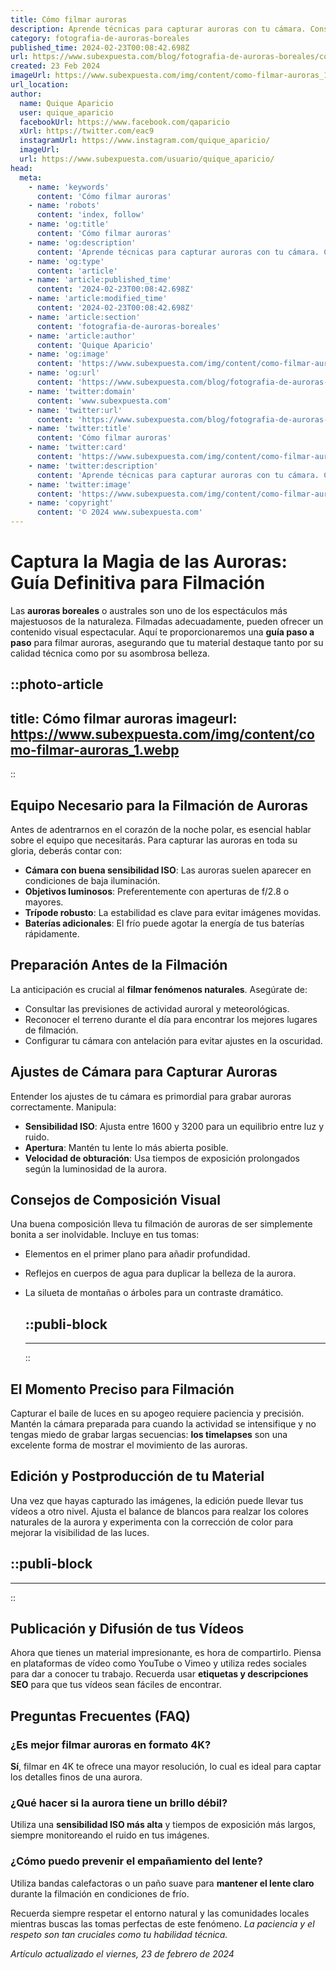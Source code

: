 ```yaml
---
title: Cómo filmar auroras
description: Aprende técnicas para capturar auroras con tu cámara. Consejos fáciles para lograr fotos impresionantes de este fenómeno natural único.
category: fotografia-de-auroras-boreales
published_time: 2024-02-23T00:08:42.698Z
url: https://www.subexpuesta.com/blog/fotografia-de-auroras-boreales/como-filmar-auroras
created: 23 Feb 2024
imageUrl: https://www.subexpuesta.com/img/content/como-filmar-auroras_1.webp
url_location:
author:
  name: Quique Aparicio
  user: quique_aparicio
  facebookUrl: https://www.facebook.com/qaparicio
  xUrl: https://twitter.com/eac9
  instagramUrl: https://www.instagram.com/quique_aparicio/
  imageUrl: 
  url: https://www.subexpuesta.com/usuario/quique_aparicio/
head:
  meta:
    - name: 'keywords'
      content: 'Cómo filmar auroras'
    - name: 'robots'
      content: 'index, follow'
    - name: 'og:title'
      content: 'Cómo filmar auroras'
    - name: 'og:description'
      content: 'Aprende técnicas para capturar auroras con tu cámara. Consejos fáciles para lograr fotos impresionantes de este fenómeno natural único.'
    - name: 'og:type'
      content: 'article'
    - name: 'article:published_time'
      content: '2024-02-23T00:08:42.698Z'
    - name: 'article:modified_time'
      content: '2024-02-23T00:08:42.698Z'
    - name: 'article:section'
      content: 'fotografia-de-auroras-boreales'
    - name: 'article:author'
      content: 'Quique Aparicio'
    - name: 'og:image'
      content: 'https://www.subexpuesta.com/img/content/como-filmar-auroras_1.webp'
    - name: 'og:url'
      content: 'https://www.subexpuesta.com/blog/fotografia-de-auroras-boreales/como-filmar-auroras'
    - name: 'twitter:domain'
      content: 'www.subexpuesta.com'
    - name: 'twitter:url'
      content: 'https://www.subexpuesta.com/blog/fotografia-de-auroras-boreales/como-filmar-auroras'
    - name: 'twitter:title'
      content: 'Cómo filmar auroras'
    - name: 'twitter:card'
      content: 'https://www.subexpuesta.com/img/content/como-filmar-auroras_1.webp'
    - name: 'twitter:description'
      content: 'Aprende técnicas para capturar auroras con tu cámara. Consejos fáciles para lograr fotos impresionantes de este fenómeno natural único.'
    - name: 'twitter:image'
      content: 'https://www.subexpuesta.com/img/content/como-filmar-auroras_1.webp'
    - name: 'copyright'
      content: '© 2024 www.subexpuesta.com'
---
```

# Captura la Magia de las Auroras: Guía Definitiva para Filmación

Las **auroras boreales** o australes son uno de los espectáculos más majestuosos de la naturaleza. Filmadas adecuadamente, pueden ofrecer un contenido visual espectacular. Aquí te proporcionaremos una **guía paso a paso** para filmar auroras, asegurando que tu material destaque tanto por su calidad técnica como por su asombrosa belleza. 


::photo-article
---
title: Cómo filmar auroras
imageurl: https://www.subexpuesta.com/img/content/como-filmar-auroras_1.webp
---
::


## Equipo Necesario para la Filmación de Auroras
Antes de adentrarnos en el corazón de la noche polar, es esencial hablar sobre el equipo que necesitarás. Para capturar las auroras en toda su gloria, deberás contar con:

- **Cámara con buena sensibilidad ISO**: Las auroras suelen aparecer en condiciones de baja iluminación.
- **Objetivos luminosos**: Preferentemente con aperturas de f/2.8 o mayores.
- **Trípode robusto**: La estabilidad es clave para evitar imágenes movidas.
- **Baterías adicionales**: El frío puede agotar la energía de tus baterías rápidamente.

## Preparación Antes de la Filmación
La anticipación es crucial al **filmar fenómenos naturales**. Asegúrate de:

- Consultar las previsiones de actividad auroral y meteorológicas.
- Reconocer el terreno durante el día para encontrar los mejores lugares de filmación.
- Configurar tu cámara con antelación para evitar ajustes en la oscuridad.

## Ajustes de Cámara para Capturar Auroras
Entender los ajustes de tu cámara es primordial para grabar auroras correctamente. Manipula:

- **Sensibilidad ISO**: Ajusta entre 1600 y 3200 para un equilibrio entre luz y ruido.
- **Apertura**: Mantén tu lente lo más abierta posible.
- **Velocidad de obturación**: Usa tiempos de exposición prolongados según la luminosidad de la aurora.

## Consejos de Composición Visual
Una buena composición lleva tu filmación de auroras de ser simplemente bonita a ser inolvidable. Incluye en tus tomas:

- Elementos en el primer plano para añadir profundidad.
- Reflejos en cuerpos de agua para duplicar la belleza de la aurora.
- La silueta de montañas o árboles para un contraste dramático.


  ::publi-block
  ---
  ---
  ::
  
  
## El Momento Preciso para Filmación
Capturar el baile de luces en su apogeo requiere paciencia y precisión. Mantén la cámara preparada para cuando la actividad se intensifique y no tengas miedo de grabar largas secuencias: **los timelapses** son una excelente forma de mostrar el movimiento de las auroras.

## Edición y Postproducción de tu Material
Una vez que hayas capturado las imágenes, la edición puede llevar tus vídeos a otro nivel. Ajusta el balance de blancos para realzar los colores naturales de la aurora y experimenta con la corrección de color para mejorar la visibilidad de las luces.


  ::publi-block
  ---
  ---
  ::
  
  
## Publicación y Difusión de tus Vídeos
Ahora que tienes un material impresionante, es hora de compartirlo. Piensa en plataformas de vídeo como YouTube o Vimeo y utiliza redes sociales para dar a conocer tu trabajo. Recuerda usar **etiquetas y descripciones SEO** para que tus vídeos sean fáciles de encontrar.

## Preguntas Frecuentes (FAQ)

### ¿Es mejor filmar auroras en formato 4K?
**Sí**, filmar en 4K te ofrece una mayor resolución, lo cual es ideal para captar los detalles finos de una aurora.

### ¿Qué hacer si la aurora tiene un brillo débil?
Utiliza una **sensibilidad ISO más alta** y tiempos de exposición más largos, siempre monitoreando el ruido en tus imágenes.

### ¿Cómo puedo prevenir el empañamiento del lente?
Utiliza bandas calefactoras o un paño suave para **mantener el lente claro** durante la filmación en condiciones de frío.

Recuerda siempre respetar el entorno natural y las comunidades locales mientras buscas las tomas perfectas de este fenómeno. *La paciencia y el respeto son tan cruciales como tu habilidad técnica.*

_Artículo actualizado el viernes, 23 de febrero de 2024_